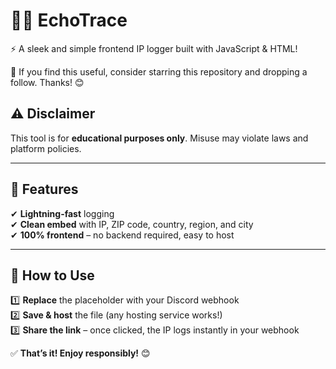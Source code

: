 # 🕵️‍♂️ EchoTrace

⚡ A sleek and simple frontend IP logger built with JavaScript & HTML!

🌟 If you find this useful, consider starring this repository and dropping a follow. Thanks! 😊

## ⚠ Disclaimer
This tool is for **educational purposes only**. Misuse may violate laws and platform policies.

---

## 🚀 Features
✔ **Lightning-fast** logging  
✔ **Clean embed** with IP, ZIP code, country, region, and city  
✔ **100% frontend** – no backend required, easy to host  

---

## 📌 How to Use
1️⃣ **Replace** the placeholder with your Discord webhook  
2️⃣ **Save & host** the file (any hosting service works!)  
3️⃣ **Share the link** – once clicked, the IP logs instantly in your webhook  

✅ **That’s it! Enjoy responsibly!** 😊
